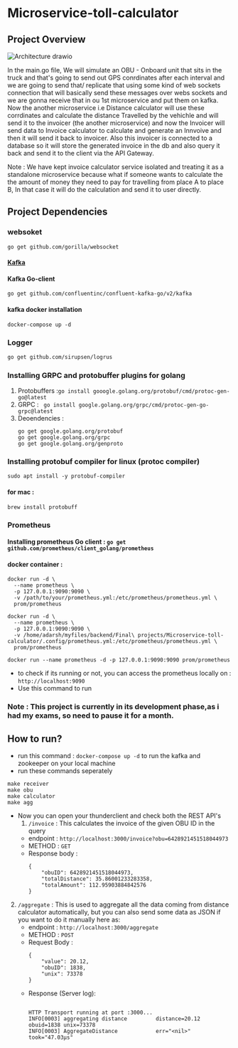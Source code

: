 # Microservice-toll-calculator

## Project Overview
![Architecture drawio](https://github.com/Adarsh-jaiss/Microservice-toll-calculator/assets/96974600/18fa76f9-5a29-4b81-a333-5f0c8ee360f7)


In the main.go file, We will simulate an OBU - Onboard unit that sits in the truck and that's going to send out GPS conrdinates after each interval and we are going to send that/ replicate that using some kind of web sockets connection that will basically send these messages over webs sockets and we are gonna receive that in ou 1st microservice and put them on kafka. Now the another microservice i.e Distance calculator will use these corrdinates and calculate the distance Travelled by the vehichle and will send it to the invoicer (the another microservice) and now the Invoicer will send data to Invoice calculator to calculate and generate an Innvoive and then it will send it back to invoicer. Also this invoicer is connected to a database so it will store the generated invoice in the db and also query it back and send it to the client via the API Gateway.

Note : We have kept invoice calculator service isolated and treating it as a standalone microservice because what if someone wants to calculate the the amount of money they need to pay for travelling from place A to place B, In that case it will do the calculation and send it to user directly.


## Project Dependencies
### websoket

```
go get github.com/gorilla/websocket
```

#### [Kafka](https://github.com/confluentinc/confluent-kafka-go)

#### Kafka Go-client
```
go get github.com/confluentinc/confluent-kafka-go/v2/kafka
```

#### kafka docker installation
```
docker-compose up -d
```
### Logger

```bash
go get github.com/sirupsen/logrus
```

### Installing GRPC and protobuffer plugins for golang
1. Protobuffers :`go install gooogle.golang.org/protobuf/cmd/protoc-gen-go@latest`
2. GRPC : ` go install google.golang.org/grpc/cmd/protoc-gen-go-grpc@latest`
3. Deoendencies : 
    ```
    go get google.golang.org/protobuf
    go get google.golang.org/grpc
    go get google.golang.org/genproto
    ```

### Installing protobuf compiler for linux (protoc compiler)
```
sudo apt install -y protobuf-compiler
```

#### for mac :
```
brew install protobuff
```

### Prometheus

#### Installing prometheus Go client : `go get github.com/prometheus/client_golang/prometheus`

#### docker container : 
```
docker run -d \
  --name prometheus \
  -p 127.0.0.1:9090:9090 \
  -v /path/to/your/prometheus.yml:/etc/prometheus/prometheus.yml \
  prom/prometheus

```

```
docker run -d \
  --name prometheus \
  -p 127.0.0.1:9090:9090 \
  -v /home/adarsh/myfiles/backend/Final\ projects/Microservice-toll-calculator/.config/prometheus.yml:/etc/prometheus/prometheus.yml \
  prom/prometheus

```

`docker run --name prometheus -d -p 127.0.0.1:9090:9090 prom/prometheus`

- to check if its running or not, you can access the prometheus locally on : `http://localhost:9090`
-   Use this command to run




### Note : This project is currently in its development phase,as i had my exams, so need to pause it for a month.


## How to run?

- run this command : `docker-compose up -d` to run the kafka and zookeeper on your local machine
- run these commands seperately

```
make receiver
make obu
make calculator
make agg
```
- Now you can open your thunderclient and check both the REST API's
  1. `/invoice` : This calculates the invoice of the  given OBU ID in the query
  - endpoint : `http://localhost:3000/invoice?obu=6428921451518044973`
  - METHOD : `GET`
  - Response body : 
    ```
    {
        "obuID": 6428921451518044973,
        "totalDistance": 35.86001233283358,
        "totalAmount": 112.95903884842576
    }
    ```

 2. `/aggregate` : This is used to aggregate all the data coming from distance calculator automatically, but you can also send some data as JSON if you want to do it manually here as:
    - endpoint : `http://localhost:3000/aggregate`
    - METHOD : `POST`
    - Request Body : 
        ```
        {
            "value": 20.12,
            "obuID": 1838,
            "unix": 73378
        }
        ```
    - Response (Server log):
        ```
       
        HTTP Transport running at port :3000...
        INFO[0003] aggregating distance         distance=20.12 obuid=1838 unix=73378
        INFO[0003] AggregateDistance            err="<nil>" took="47.03µs"
        
        ```
